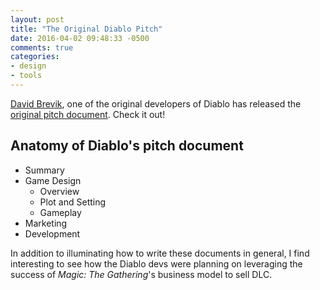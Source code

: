 ```yaml
---
layout: post
title: "The Original Diablo Pitch"
date: 2016-04-02 09:48:33 -0500
comments: true
categories:
- design
- tools
---
```


[David Brevik](https://twitter.com/davidbrevik/status/711420722225106945), one of the original developers of Diablo has released the [original pitch document](http://graybeardgames.blogspot.com/2016/03/original-diablo-pitch-document.html).  Check it out!

<!--more-->

## Anatomy of Diablo's pitch document

-   Summary
-   Game Design
    -   Overview
    -   Plot and Setting
    -   Gameplay
-   Marketing
-   Development

In addition to illuminating how to write these documents in general, I find interesting to see how the Diablo devs were planning on leveraging the success of *Magic: The Gathering*'s business model to sell DLC.
